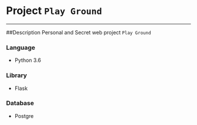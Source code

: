 # Project `Play Ground` 

--------------------

##Description
Personal and Secret web project `Play Ground`


### Language
- Python 3.6

### Library
- Flask

### Database
- Postgre
